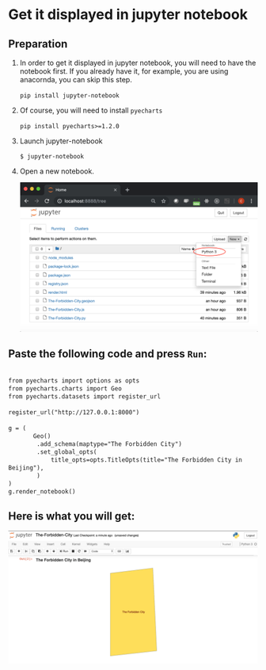 # Get it displayed in jupyter notebook

## Preparation

1. In order to get it displayed in jupyter notebook, you will need to have
the notebook first. If you already have it, for example, you are using
anacornda, you can skip this step.

    ```pip install jupyter-notebook```


1. Of course, you will need to install `pyecharts`

    ```pip install pyecharts>=1.2.0```


1. Launch jupyter-notebook

    ```
    $ jupyter-notebook
    ```

1. Open a new notebook.

    ![jupyter-notebook](../image/jupyter-notebook.png)

## Paste the following code and press `Run`:

```

from pyecharts import options as opts
from pyecharts.charts import Geo
from pyecharts.datasets import register_url

register_url("http://127.0.0.1:8000")

g = (
       Geo()
        .add_schema(maptype="The Forbidden City")
        .set_global_opts(
            title_opts=opts.TitleOpts(title="The Forbidden City in Beijing"),
        )
)
g.render_notebook()

```

## Here is what you will get:

![display](../image/The-Forbidden-City-in-notebook.png)